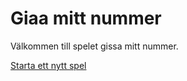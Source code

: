 Giaa mitt nummer
========================

Välkommen till spelet gissa mitt nummer.

[Starta ett nytt spel](guess/init)
